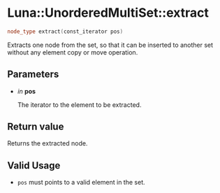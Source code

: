 # Luna::UnorderedMultiSet::extract

```c++
node_type extract(const_iterator pos)
```

Extracts one node from the set, so that it can be inserted to another set without any element copy or move operation. 



## Parameters
* *in* **pos**

    The iterator to the element to be extracted. 

## Return value
Returns the extracted node. 

## Valid Usage
* `pos` must points to a valid element in the set. 

